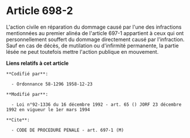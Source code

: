 # Article 698-2

L'action civile en réparation du dommage causé par l'une des infractions mentionnées au premier alinéa de l'article 697-1
appartient à ceux qui ont personnellement souffert du dommage directement causé par l'infraction. Sauf en cas de décès, de
mutilation ou d'infirmité permanente, la partie lésée ne peut toutefois mettre l'action publique en mouvement.

**Liens relatifs à cet article**

	**Codifié par**:

	  - Ordonnance 58-1296 1958-12-23

	**Modifié par**:

	  - Loi n°92-1336 du 16 décembre 1992 - art. 65 () JORF 23 décembre 1992 en vigueur le 1er mars 1994

	**Cite**:

	  - CODE DE PROCEDURE PENALE - art. 697-1 (M)
